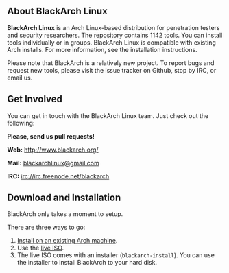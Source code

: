 About BlackArch Linux
---------------------

**BlackArch Linux** is an Arch Linux-based distribution for penetration testers
and security researchers. The repository contains 1142 tools. You can install
tools individually or in groups. BlackArch Linux is compatible with existing Arch
installs. For more information, see the installation instructions.

Please note that BlackArch is a relatively new project. To report bugs and
request new tools, please visit the issue tracker on Github, stop by IRC, or
email us.

Get Involved
------------

You can get in touch with the BlackArch Linux team. Just check out the following:

**Please, send us pull requests!**

**Web:** http://www.blackarch.org/

**Mail:** blackarchlinux@gmail.com

**IRC:** [irc://irc.freenode.net/blackarch](irc://irc.freenode.net/blackarch)

Download and Installation
-------------------------

BlackArch only takes a moment to setup.

There are three ways to go:

  1. [Install on an existing Arch machine](http://blackarch.org/downloads.html).
  2. Use the [live ISO](http://blackarch.org/downloads.html).
  3. The live ISO comes with an installer (`blackarch-install`). You can use the
  installer to install BlackArch to your hard disk.
